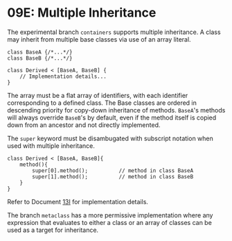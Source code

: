 # 09E: Multiple Inheritance

The experimental branch `containers` supports multiple inheritance. A class may inherit from multiple base classes via use of an array literal.

```
class BaseA {/*...*/}
class BaseB {/*...*/}

class Derived < [BaseA, BaseB] {
    // Implementation details...
}
```

The array must be a flat array of identifiers, with each identifier corresponding to a defined class. The Base classes are ordered in descending priority for copy-down inheritance of methods. `BaseA`'s methods will always override `BaseB`'s by default, even if the method itself is copied down from an ancestor and not directly implemented.

The `super` keyword must be disambugated with subscript notation when used with multiple inheritance.

```
class Derived < [BaseA, BaseB]{
    method(){
        super[0].method();          // method in class BaseA
        super[1].method();          // method in class BaseB
    }
}
```

Refer to Document [13I](../internal/13I_MultipleInheritance.md) for implementation details.

The branch `metaclass` has a more permissive implementation where any expression that evaluates to either a class or an array of classes can be used as a target for inheritance.